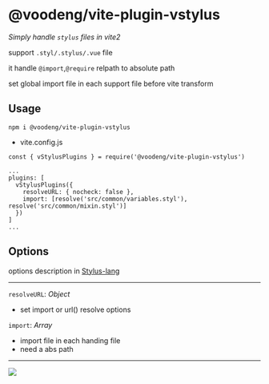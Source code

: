 # @voodeng/vite-plugin-vstylus

_Simply handle `stylus` files in vite2_

support `.styl/.stylus/.vue` file

it handle `@import`,`@require` relpath to absolute path

set global import file in each support file before vite transform

## Usage

```
npm i @voodeng/vite-plugin-vstylus
```

- vite.config.js

```
const { vStylusPlugins } = require('@voodeng/vite-plugin-vstylus')

...
plugins: [
  vStylusPlugins({
    resolveURL: { nocheck: false },
    import: [resolve('src/common/variables.styl'), resolve('src/common/mixin.styl')]
  })
]
...
```

## Options

options description in [Stylus-lang](https://stylus-lang.com/docs/js.html)

------

`resolveURL`: _Object_

- set import or url() resolve options

`import`: _Array_

- import file in each handing file
- need a abs path

------
![](http://ww4.sinaimg.cn/large/87c01ec7gy1fo3p0pnsraj207n0130sj.jpg)
